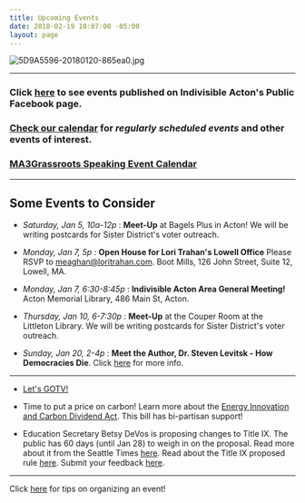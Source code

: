 ```yaml
---
title: Upcoming Events
date: 2018-02-19 10:07:00 -05:00
layout: page
---
```


![5D9A5596-20180120-865ea0.jpg](/uploads/5D9A5596-20180120-865ea0.jpg)

---

### Click [here](https://www.facebook.com/pg/IndivisibleActon/events/?ref=page_internal) to see events published on Indivisible Acton's Public Facebook page.

### [Check our calendar](http://www.indivisibleacton.org/calendar.html) for *regularly scheduled events* and other events of interest.

### [MA3Grassroots Speaking Event Calendar](https://www.ma3grassroots.com/event-calendar)

---

## Some Events to Consider

* *Saturday, Jan 5, 10a-12p* : **Meet-Up** at Bagels Plus in Acton! We will be writing postcards for Sister District's voter outreach.


* *Monday, Jan 7, 5p* : **Open House for Lori Trahan's Lowell Office**  Please RSVP to meaghan@loritrahan.com. Boot Mills, 126 John Street, Suite 12, Lowell, MA.


* *Monday, Jan 7, 6:30-8:45p* : **Indivisible Acton Area General Meeting!**  Acton Memorial Library, 486 Main St, Acton.


* *Thursday, Jan 10, 6-7:30p* : **Meet-Up** at the Couper Room at the Littleton Library.  We will be writing postcards for Sister District's voter outreach.  


* *Sunday, Jan 20, 2-4p* : **Meet the Author, Dr. Steven Levitsk - How Democracies Die**. Click [here](https://prescottscc.org/event/meet-the-author-how-democracies-die/?instance_id=7133&fbclid=IwAR2DSVrxD0x_YTpGmiYBHGw0hFFuEckSR26E4Ju9ya_Rm4hW06FF6p4EErU) for more info.

---

* [Let's GOTV!](http://www.indivisibleacton.org/2018/11/09/postcards-to-voters.html)


* Time to put a price on carbon!  Learn more about the [Energy Innovation and Carbon Dividend Act](https://energyinnovationact.org/how-it-works/).  This bill has bi-partisan support!


* Education Secretary Betsy DeVos is proposing changes to Title IX.  The public has 60 days (until Jan 28) to weigh in on the proposal. Read more about it from the Seattle Times [here](https://www.seattletimes.com/education-lab/devos-title-ix-changes-open-for-public-comment-thursday/?fbclid=IwAR08RB8KC15znqMYvAX5qVxEIm5XIQJRaiKco2af8kxOAvX_02EhZ_XGK2E).  Read about the Title IX proposed rule [here](https://www.federalregister.gov/documents/2018/11/29/2018-25314/nondiscrimination-on-the-basis-of-sex-in-education-programs-or-activities-receiving-federal).  Submit your feedback [here](https://www.regulations.gov/document?D=ED-2018-OCR-0064-0001).

---

Click [here](http://www.indivisibleacton.org/events/organize-an-event.html) for tips on organizing an event!